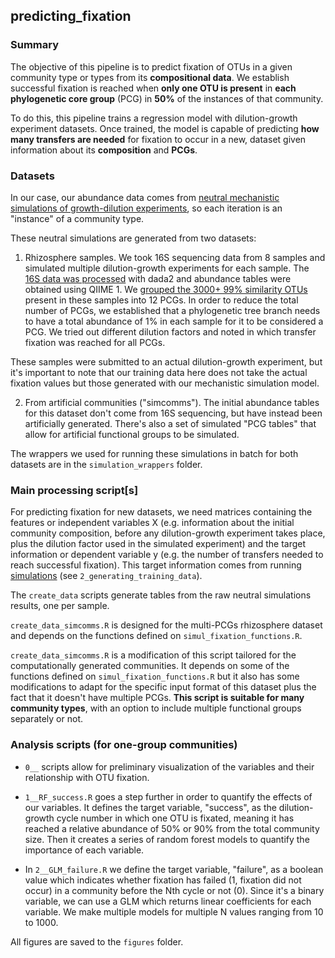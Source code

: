 ## predicting_fixation

### Summary
The objective of this pipeline is to predict fixation of OTUs in a given community type or types from its **compositional data**. We establish successful fixation is reached when **only one OTU is present** in **each phylogenetic core group** (PCG) in **50%** of the instances of that community.

To do this, this pipeline trains a regression model with dilution-growth experiment datasets. Once trained, the model is capable of predicting **how many transfers are needed** for fixation to occur in a new, dataset given information about its **composition** and **PCGs**. 


### Datasets
In our case, our abundance data comes from [neutral mechanistic simulations of growth-dilution experiments](https://github.com/silvtal/dilgrowth/), so each iteration is an "instance" of a community type.

These neutral simulations are generated from two datasets:

1. Rhizosphere samples. We took 16S sequencing data from 8 samples and simulated multiple dilution-growth experiments for each sample. The [16S data was processed](https://github.com/silvtal/16S) with dada2 and abundance tables were obtained using QIIME 1. We [grouped the 3000+ 99% similarity OTUs](https://github.com/silvtal/BacterialCore) present in these samples into 12 PCGs. In order to reduce the total number of PCGs, we established that a phylogenetic tree branch needs to have a total abundance of 1% in each sample for it to be considered a PCG. We tried out different dilution factors and noted in which transfer fixation was reached for all PCGs.

These samples were submitted to an actual dilution-growth experiment, but it's important to note that our training data here does not take the actual fixation values but those generated with our mechanistic simulation model.

2. From artificial communities ("simcomms"). The initial abundance tables for this dataset don't come from 16S sequencing, but have instead been artificially generated. There's also a set of simulated "PCG tables" that allow for artificial functional groups to be simulated. 

The wrappers we used for running these simulations in batch for both datasets are in the `simulation_wrappers` folder.


### Main processing script[s]
For predicting fixation for new datasets, we need matrices containing the features or independent variables X (e.g. information about the initial community composition, before any dilution-growth experiment takes place, plus the dilution factor used in the simulated experiment) and the target information or dependent variable y (e.g. the number of transfers needed to reach successful fixation). This target information comes from running [simulations](https://github.com/silvtal/dilgrowth) (see `2_generating_training_data`).

The `create_data` scripts generate tables from the raw neutral simulations results, one per sample.

`create_data_simcomms.R` is designed for the multi-PCGs rhizosphere dataset and depends on the functions defined on `simul_fixation_functions.R`.

`create_data_simcomms.R` is a modification of this script tailored for the computationally generated communities. It depends on some of the functions defined on `simul_fixation_functions.R` but it also has some modifications to adapt for the specific input format of this dataset plus the fact that it doesn't have multiple PCGs. **This script is suitable for many community types**, with an option to include multiple functional groups separately or not.


### Analysis scripts (for one-group communities)

- `0__` scripts allow for preliminary visualization of the variables and their relationship with OTU fixation.

- `1__RF_success.R` goes a step further in order to quantify the effects of our variables. It defines the target variable, "success", as the dilution-growth cycle number in which one OTU is fixated, meaning it has reached a relative abundance of 50% or 90% from the total community size. Then it creates a series of random forest models to quantify the importance of each variable.

- In `2__GLM_failure.R` we define the target variable, "failure", as a boolean value which indicates whether fixation has failed (1, fixation did not occur) in a community before the Nth cycle or not (0). Since it's a binary variable, we can use a GLM which returns linear coefficients for each variable. We make multiple models for multiple N values ranging from 10 to 1000.

All figures are saved to the `figures` folder.

